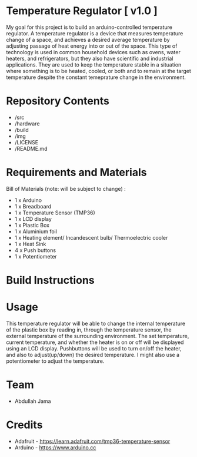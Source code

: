 # Temperature Regulator [ v1.0 ]



My goal for this project is to build an arduino-controlled temperature regulator. A temperature regulator is a device that measures temperature change of a space, and achieves a desired average temperature by adjusting passage of heat energy into or out of the space. This type of technology is used in common household devices such as ovens, water heaters, and refrigerators, but they also have scientific and industrial applications. They are used to keep the temperature stable in a situation where something is to be heated, cooled, or both and to remain at the target temperature despite the constant temeprature change in the environment.

# Repository Contents

* /src
* /hardware
* /build
* /img
* /LICENSE
* /README.md

# Requirements and Materials

Bill of Materials (note: will be subject to change) :

* 1 x Arduino
* 1 x Breadboard
* 1 x Temperature Sensor (TMP36)
* 1 x LCD display
* 1 x Plastic Box 
* 1 x Aluminium foil
* 1 x Heating element/ Incandescent bulb/ Thermoelectric cooler
* 1 x Heat Sink
* 4 x Push buttons
* 1 x Potentiometer

# Build Instructions

# Usage

This temperature regulator will be able to change the internal temperature of the plastic box by reading in, through the temperature sensor, the external temperature of the surrounding environment. The set temperature, current temperature, and whether the heater is on or off will be displayed using an LCD display. Pushbuttons will be used to turn on/off the heater, and also to adjust(up/down) the desired temperature. I might also use a potentiometer to adjust the temperature.

# Team

* Abdullah Jama

# Credits

* Adafruit - https://learn.adafruit.com/tmp36-temperature-sensor
* Arduino - https://www.arduino.cc
